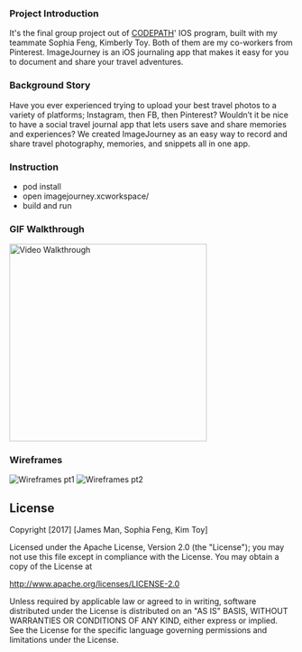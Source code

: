 ### Project Introduction
It's the final group project out of [CODEPATH](https://codepath.com/)' IOS program, built with my teammate Sophia Feng, Kimberly Toy. Both of them are my co-workers from Pinterest. ImageJourney is an iOS journaling app that makes it easy for you to document and share your travel adventures. 

### Background Story
Have you ever experienced trying to upload your best travel photos to a variety of platforms; Instagram, then FB, then Pinterest? Wouldn’t it be nice to have a social travel journal app that lets users save and share memories and experiences? We created ImageJourney as an easy way to record and share travel photography, memories, and snippets all in one app. 

### Instruction
- pod install
- open imagejourney.xcworkspace/
- build and run

### GIF Walkthrough
<img src="https://user-images.githubusercontent.com/6962853/27021122-28621532-4efb-11e7-9bc8-e3610d13dc8b.gif" title='the whole user flow' width='350' alt='Video Walkthrough'/>

### Wireframes
<img src='/project_planning/wireframes-pt1.jpg?raw=true' title='Wireframes pt1' width='' alt='Wireframes pt1' />
<img src='/project_planning/wireframes-pt2.jpg?raw=true' title='Wireframes pt2' width='' alt='Wireframes pt2' />

## License

Copyright [2017] [James Man, Sophia Feng, Kim Toy]

Licensed under the Apache License, Version 2.0 (the "License");
you may not use this file except in compliance with the License.
You may obtain a copy of the License at

http://www.apache.org/licenses/LICENSE-2.0

Unless required by applicable law or agreed to in writing, software
distributed under the License is distributed on an "AS IS" BASIS,
WITHOUT WARRANTIES OR CONDITIONS OF ANY KIND, either express or implied.
See the License for the specific language governing permissions and
limitations under the License.



